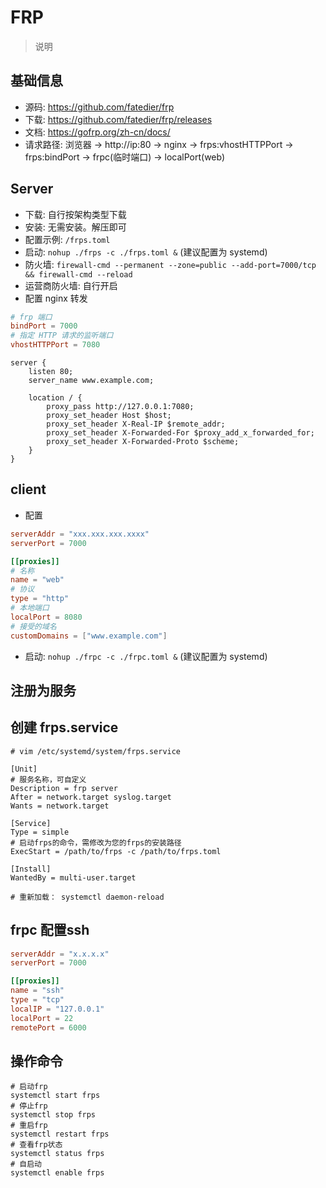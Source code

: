 # FRP

> 说明


## 基础信息

- 源码: https://github.com/fatedier/frp
- 下载: https://github.com/fatedier/frp/releases
- 文档: https://gofrp.org/zh-cn/docs/
- 请求路径: 浏览器 ->  http://ip:80 -> nginx -> frps:vhostHTTPPort -> frps:bindPort -> frpc(临时端口) -> localPort(web)


## Server

- 下载: 自行按架构类型下载
- 安装: 无需安装。解压即可
- 配置示例: `/frps.toml`
- 启动: `nohup ./frps -c ./frps.toml &` (建议配置为 systemd)
- 防火墙: `firewall-cmd --permanent --zone=public --add-port=7000/tcp && firewall-cmd --reload`
- 运营商防火墙: 自行开启
- 配置 nginx 转发

```toml
# frp 端口
bindPort = 7000
# 指定 HTTP 请求的监听端口
vhostHTTPPort = 7080
```

```
server {
    listen 80;
    server_name www.example.com;

    location / {
        proxy_pass http://127.0.0.1:7080;
        proxy_set_header Host $host;
        proxy_set_header X-Real-IP $remote_addr;
        proxy_set_header X-Forwarded-For $proxy_add_x_forwarded_for;
        proxy_set_header X-Forwarded-Proto $scheme;
    }
}
```

## client

- 配置
```toml
serverAddr = "xxx.xxx.xxx.xxxx"
serverPort = 7000

[[proxies]]
# 名称
name = "web"
# 协议
type = "http"
# 本地端口
localPort = 8080
# 接受的域名
customDomains = ["www.example.com"]
```

- 启动: `nohup ./frpc -c ./frpc.toml &` (建议配置为 systemd)


## 注册为服务

##  创建 frps.service

```shell
# vim /etc/systemd/system/frps.service

[Unit]
# 服务名称，可自定义
Description = frp server
After = network.target syslog.target
Wants = network.target

[Service]
Type = simple
# 启动frps的命令，需修改为您的frps的安装路径
ExecStart = /path/to/frps -c /path/to/frps.toml

[Install]
WantedBy = multi-user.target

# 重新加载： systemctl daemon-reload
```


## frpc 配置ssh

```toml
serverAddr = "x.x.x.x"
serverPort = 7000

[[proxies]]
name = "ssh"
type = "tcp"
localIP = "127.0.0.1"
localPort = 22
remotePort = 6000
```


## 操作命令

```shell
# 启动frp
systemctl start frps
# 停止frp
systemctl stop frps
# 重启frp
systemctl restart frps
# 查看frp状态
systemctl status frps
# 自启动
systemctl enable frps
```
